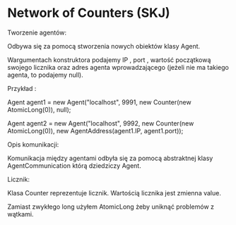 # Network of Counters (SKJ)

Tworzenie agentów:

Odbywa się za pomocą stworzenia nowych obiektów klasy Agent. 

Wargumentach konstruktora podajemy IP , port , wartość początkową swojego licznika oraz adres agenta wprowadzającego (jeżeli nie ma takiego agenta, to podajemy null).
  
Przykład :

Agent agent1 = new Agent("localhost", 9991, new Counter(new AtomicLong(0)), null);

Agent agent2 = new Agent("localhost", 9992, new Counter(new AtomicLong(0)), new AgentAddress(agent1.IP, agent1.port));

Opis komunikacji:

Komunikacja między agentami odbyła się za pomocą abstraktnej klasy AgentCommunication którą dziedziczy Agent.

Licznik:

Klasa Counter reprezentuje licznik. Wartością licznika jest zmienna value. 

Zamiast zwykłego long użyłem AtomicLong żeby uniknąć problemów z wątkami.
